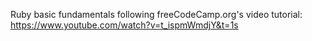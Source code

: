 Ruby basic fundamentals following freeCodeCamp.org's video tutorial: https://www.youtube.com/watch?v=t_ispmWmdjY&t=1s

